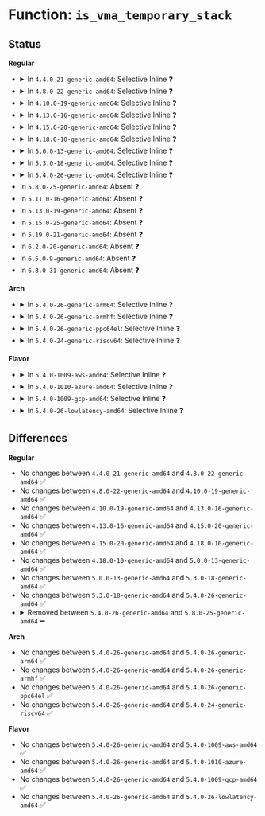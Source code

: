 # Function: <code>is_vma_temporary_stack</code>

## Status
<b>Regular</b>
<ul>
<li>
<details>
<summary>In <code>4.4.0-21-generic-amd64</code>: Selective Inline ❓</summary>

```c
bool is_vma_temporary_stack(struct vm_area_struct * vma)
```

```json
{
  "name": "is_vma_temporary_stack",
  "collision_type": "Unique Global",
  "inline_type": "Selective",
  "funcs": [
    {
      "addr": 18446744071580722165,
      "name": "is_vma_temporary_stack",
      "external": true,
      "loc": "mm/rmap.c:1434",
      "file": "mm/rmap.c",
      "inline": "not declared, inlined",
      "caller_inline": [
        "mm/rmap.c:invalid_migration_vma"
      ],
      "caller_func": [
        "mm/memory.c:handle_mm_fault",
        "mm/huge_memory.c:split_huge_page_to_list",
        "mm/huge_memory.c:split_huge_page_to_list",
        "mm/huge_memory.c:do_huge_pmd_wp_page"
      ]
    }
  ],
  "symbols": [
    {
      "addr": 18446744071580726784,
      "name": "is_vma_temporary_stack",
      "section": ".text",
      "bind": "STB_GLOBAL",
      "size": 38
    }
  ]
}
```
</details>
</li>
<li>
<details>
<summary>In <code>4.8.0-22-generic-amd64</code>: Selective Inline ❓</summary>

```c
bool is_vma_temporary_stack(struct vm_area_struct * vma)
```

```json
{
  "name": "is_vma_temporary_stack",
  "collision_type": "Unique Global",
  "inline_type": "Selective",
  "funcs": [
    {
      "addr": 18446744071580838085,
      "name": "is_vma_temporary_stack",
      "external": true,
      "loc": "mm/rmap.c:1591",
      "file": "mm/rmap.c",
      "inline": "not declared, inlined",
      "caller_inline": [
        "mm/rmap.c:invalid_migration_vma"
      ],
      "caller_func": [
        "mm/memory.c:handle_mm_fault",
        "mm/huge_memory.c:do_huge_pmd_wp_page"
      ]
    }
  ],
  "symbols": [
    {
      "addr": 18446744071580846096,
      "name": "is_vma_temporary_stack",
      "section": ".text",
      "bind": "STB_GLOBAL",
      "size": 38
    }
  ]
}
```
</details>
</li>
<li>
<details>
<summary>In <code>4.10.0-19-generic-amd64</code>: Selective Inline ❓</summary>

```c
bool is_vma_temporary_stack(struct vm_area_struct * vma)
```

```json
{
  "name": "is_vma_temporary_stack",
  "collision_type": "Unique Global",
  "inline_type": "Selective",
  "funcs": [
    {
      "addr": 18446744071580908645,
      "name": "is_vma_temporary_stack",
      "external": true,
      "loc": "mm/rmap.c:1590",
      "file": "mm/rmap.c",
      "inline": "not declared, inlined",
      "caller_inline": [
        "mm/rmap.c:invalid_migration_vma"
      ],
      "caller_func": [
        "mm/memory.c:handle_mm_fault",
        "mm/huge_memory.c:do_huge_pmd_wp_page"
      ]
    }
  ],
  "symbols": [
    {
      "addr": 18446744071580916592,
      "name": "is_vma_temporary_stack",
      "section": ".text",
      "bind": "STB_GLOBAL",
      "size": 38
    }
  ]
}
```
</details>
</li>
<li>
<details>
<summary>In <code>4.13.0-16-generic-amd64</code>: Selective Inline ❓</summary>

```c
bool is_vma_temporary_stack(struct vm_area_struct * vma)
```

```json
{
  "name": "is_vma_temporary_stack",
  "collision_type": "Unique Global",
  "inline_type": "Selective",
  "funcs": [
    {
      "addr": 18446744071580954149,
      "name": "is_vma_temporary_stack",
      "external": true,
      "loc": "mm/rmap.c:1527",
      "file": "mm/rmap.c",
      "inline": "not declared, inlined",
      "caller_inline": [
        "mm/rmap.c:invalid_migration_vma"
      ],
      "caller_func": [
        "mm/memory.c:__handle_mm_fault",
        "mm/memory.c:__handle_mm_fault",
        "mm/huge_memory.c:do_huge_pmd_wp_page",
        "mm/huge_memory.c:do_huge_pmd_wp_page"
      ]
    }
  ],
  "symbols": [
    {
      "addr": 18446744071580960976,
      "name": "is_vma_temporary_stack",
      "section": ".text",
      "bind": "STB_GLOBAL",
      "size": 38
    }
  ]
}
```
</details>
</li>
<li>
<details>
<summary>In <code>4.15.0-20-generic-amd64</code>: Selective Inline ❓</summary>

```c
bool is_vma_temporary_stack(struct vm_area_struct * vma)
```

```json
{
  "name": "is_vma_temporary_stack",
  "collision_type": "Unique Global",
  "inline_type": "Selective",
  "funcs": [
    {
      "addr": 18446744071581055845,
      "name": "is_vma_temporary_stack",
      "external": true,
      "loc": "mm/rmap.c:1611",
      "file": "mm/rmap.c",
      "inline": "not declared, inlined",
      "caller_inline": [
        "mm/rmap.c:invalid_migration_vma"
      ],
      "caller_func": [
        "mm/memory.c:__handle_mm_fault",
        "mm/memory.c:__handle_mm_fault",
        "mm/huge_memory.c:do_huge_pmd_wp_page",
        "mm/huge_memory.c:do_huge_pmd_wp_page"
      ]
    }
  ],
  "symbols": [
    {
      "addr": 18446744071581063296,
      "name": "is_vma_temporary_stack",
      "section": ".text",
      "bind": "STB_GLOBAL",
      "size": 38
    }
  ]
}
```
</details>
</li>
<li>
<details>
<summary>In <code>4.18.0-10-generic-amd64</code>: Selective Inline ❓</summary>

```c
bool is_vma_temporary_stack(struct vm_area_struct * vma)
```

```json
{
  "name": "is_vma_temporary_stack",
  "collision_type": "Unique Global",
  "inline_type": "Selective",
  "funcs": [
    {
      "addr": 18446744071581194677,
      "name": "is_vma_temporary_stack",
      "external": true,
      "loc": "mm/rmap.c:1629",
      "file": "mm/rmap.c",
      "inline": "not declared, inlined",
      "caller_inline": [
        "mm/rmap.c:invalid_migration_vma"
      ],
      "caller_func": [
        "mm/memory.c:__handle_mm_fault",
        "mm/memory.c:__handle_mm_fault",
        "mm/huge_memory.c:do_huge_pmd_wp_page",
        "mm/huge_memory.c:do_huge_pmd_wp_page"
      ]
    }
  ],
  "symbols": [
    {
      "addr": 18446744071581202224,
      "name": "is_vma_temporary_stack",
      "section": ".text",
      "bind": "STB_GLOBAL",
      "size": 38
    }
  ]
}
```
</details>
</li>
<li>
<details>
<summary>In <code>5.0.0-13-generic-amd64</code>: Selective Inline ❓</summary>

```c
bool is_vma_temporary_stack(struct vm_area_struct * vma)
```

```json
{
  "name": "is_vma_temporary_stack",
  "collision_type": "Unique Global",
  "inline_type": "Selective",
  "funcs": [
    {
      "addr": 18446744071581278085,
      "name": "is_vma_temporary_stack",
      "external": true,
      "loc": "mm/rmap.c:1664",
      "file": "mm/rmap.c",
      "inline": "not declared, inlined",
      "caller_inline": [
        "mm/rmap.c:invalid_migration_vma"
      ],
      "caller_func": [
        "mm/memory.c:__handle_mm_fault",
        "mm/memory.c:__handle_mm_fault",
        "mm/huge_memory.c:do_huge_pmd_wp_page",
        "mm/huge_memory.c:do_huge_pmd_wp_page",
        "mm/huge_memory.c:transparent_hugepage_enabled"
      ]
    }
  ],
  "symbols": [
    {
      "addr": 18446744071581285936,
      "name": "is_vma_temporary_stack",
      "section": ".text",
      "bind": "STB_GLOBAL",
      "size": 38
    }
  ]
}
```
</details>
</li>
<li>
<details>
<summary>In <code>5.3.0-18-generic-amd64</code>: Selective Inline ❓</summary>

```c
bool is_vma_temporary_stack(struct vm_area_struct * vma)
```

```json
{
  "name": "is_vma_temporary_stack",
  "collision_type": "Unique Global",
  "inline_type": "Selective",
  "funcs": [
    {
      "addr": 18446744071581352645,
      "name": "is_vma_temporary_stack",
      "external": true,
      "loc": "mm/rmap.c:1674",
      "file": "mm/rmap.c",
      "inline": "not declared, inlined",
      "caller_inline": [
        "mm/rmap.c:invalid_migration_vma"
      ],
      "caller_func": [
        "mm/memory.c:__handle_mm_fault",
        "mm/memory.c:__handle_mm_fault",
        "mm/huge_memory.c:do_huge_pmd_wp_page",
        "mm/huge_memory.c:do_huge_pmd_wp_page",
        "mm/huge_memory.c:transparent_hugepage_enabled"
      ]
    }
  ],
  "symbols": [
    {
      "addr": 18446744071581360352,
      "name": "is_vma_temporary_stack",
      "section": ".text",
      "bind": "STB_GLOBAL",
      "size": 41
    }
  ]
}
```
</details>
</li>
<li>
<details>
<summary>In <code>5.4.0-26-generic-amd64</code>: Selective Inline ❓</summary>

```c
bool is_vma_temporary_stack(struct vm_area_struct * vma)
```

```json
{
  "name": "is_vma_temporary_stack",
  "collision_type": "Unique Global",
  "inline_type": "Selective",
  "funcs": [
    {
      "addr": 18446744071581412149,
      "name": "is_vma_temporary_stack",
      "external": true,
      "loc": "mm/rmap.c:1674",
      "file": "mm/rmap.c",
      "inline": "not declared, inlined",
      "caller_inline": [
        "mm/rmap.c:invalid_migration_vma"
      ],
      "caller_func": [
        "mm/memory.c:__handle_mm_fault",
        "mm/memory.c:__handle_mm_fault",
        "mm/huge_memory.c:do_huge_pmd_wp_page",
        "mm/huge_memory.c:do_huge_pmd_wp_page",
        "mm/huge_memory.c:transparent_hugepage_enabled"
      ]
    }
  ],
  "symbols": [
    {
      "addr": 18446744071581420032,
      "name": "is_vma_temporary_stack",
      "section": ".text",
      "bind": "STB_GLOBAL",
      "size": 41
    }
  ]
}
```
</details>
</li>
<li>
In <code>5.8.0-25-generic-amd64</code>: Absent ❓
</li>
<li>
In <code>5.11.0-16-generic-amd64</code>: Absent ❓
</li>
<li>
In <code>5.13.0-19-generic-amd64</code>: Absent ❓
</li>
<li>
In <code>5.15.0-25-generic-amd64</code>: Absent ❓
</li>
<li>
In <code>5.19.0-21-generic-amd64</code>: Absent ❓
</li>
<li>
In <code>6.2.0-20-generic-amd64</code>: Absent ❓
</li>
<li>
In <code>6.5.0-9-generic-amd64</code>: Absent ❓
</li>
<li>
In <code>6.8.0-31-generic-amd64</code>: Absent ❓
</li>
</ul>
<b>Arch</b>
<ul>
<li>
<details>
<summary>In <code>5.4.0-26-generic-arm64</code>: Selective Inline ❓</summary>

```c
bool is_vma_temporary_stack(struct vm_area_struct * vma)
```

```json
{
  "name": "is_vma_temporary_stack",
  "collision_type": "Unique Global",
  "inline_type": "Selective",
  "funcs": [
    {
      "addr": 18446603336492811808,
      "name": "is_vma_temporary_stack",
      "external": true,
      "loc": "mm/rmap.c:1674",
      "file": "mm/rmap.c",
      "inline": "not declared, inlined",
      "caller_inline": [
        "mm/rmap.c:invalid_migration_vma"
      ],
      "caller_func": [
        "mm/memory.c:__handle_mm_fault",
        "mm/memory.c:__handle_mm_fault",
        "mm/huge_memory.c:do_huge_pmd_wp_page",
        "mm/huge_memory.c:do_huge_pmd_wp_page",
        "mm/huge_memory.c:transparent_hugepage_enabled"
      ]
    }
  ],
  "symbols": [
    {
      "addr": 18446603336492820024,
      "name": "is_vma_temporary_stack",
      "section": ".text",
      "bind": "STB_GLOBAL",
      "size": 72
    }
  ]
}
```
</details>
</li>
<li>
<details>
<summary>In <code>5.4.0-26-generic-armhf</code>: Selective Inline ❓</summary>

```c
bool is_vma_temporary_stack(struct vm_area_struct * vma)
```

```json
{
  "name": "is_vma_temporary_stack",
  "collision_type": "Unique Global",
  "inline_type": "Selective",
  "funcs": [
    {
      "addr": 3226621488,
      "name": "is_vma_temporary_stack",
      "external": true,
      "loc": "mm/rmap.c:1674",
      "file": "mm/rmap.c",
      "inline": "not declared, inlined",
      "caller_inline": [
        "mm/rmap.c:invalid_migration_vma"
      ],
      "caller_func": []
    }
  ],
  "symbols": [
    {
      "addr": 3226626900,
      "name": "is_vma_temporary_stack",
      "section": ".text",
      "bind": "STB_GLOBAL",
      "size": 48
    }
  ]
}
```
</details>
</li>
<li>
<details>
<summary>In <code>5.4.0-26-generic-ppc64el</code>: Selective Inline ❓</summary>

```c
bool is_vma_temporary_stack(struct vm_area_struct * vma)
```

```json
{
  "name": "is_vma_temporary_stack",
  "collision_type": "Unique Global",
  "inline_type": "Selective",
  "funcs": [
    {
      "addr": 13835058055286191528,
      "name": "is_vma_temporary_stack",
      "external": true,
      "loc": "mm/rmap.c:1674",
      "file": "mm/rmap.c",
      "inline": "not declared, inlined",
      "caller_inline": [
        "mm/rmap.c:invalid_migration_vma"
      ],
      "caller_func": [
        "mm/memory.c:__handle_mm_fault",
        "mm/memory.c:__handle_mm_fault",
        "mm/huge_memory.c:do_huge_pmd_wp_page",
        "mm/huge_memory.c:do_huge_pmd_wp_page",
        "mm/huge_memory.c:transparent_hugepage_enabled"
      ]
    }
  ],
  "symbols": [
    {
      "addr": 13835058055286202944,
      "name": "is_vma_temporary_stack",
      "section": ".text",
      "bind": "STB_GLOBAL",
      "size": 56
    }
  ]
}
```
</details>
</li>
<li>
<details>
<summary>In <code>5.4.0-24-generic-riscv64</code>: Selective Inline ❓</summary>

```c
bool is_vma_temporary_stack(struct vm_area_struct * vma)
```

```json
{
  "name": "is_vma_temporary_stack",
  "collision_type": "Unique Global",
  "inline_type": "Selective",
  "funcs": [
    {
      "addr": 18446743936272772788,
      "name": "is_vma_temporary_stack",
      "external": true,
      "loc": "mm/rmap.c:1674",
      "file": "mm/rmap.c",
      "inline": "not declared, inlined",
      "caller_inline": [
        "mm/rmap.c:invalid_migration_vma"
      ],
      "caller_func": []
    }
  ],
  "symbols": [
    {
      "addr": 18446743936272777908,
      "name": "is_vma_temporary_stack",
      "section": ".text",
      "bind": "STB_GLOBAL",
      "size": 54
    }
  ]
}
```
</details>
</li>
</ul>
<b>Flavor</b>
<ul>
<li>
<details>
<summary>In <code>5.4.0-1009-aws-amd64</code>: Selective Inline ❓</summary>

```c
bool is_vma_temporary_stack(struct vm_area_struct * vma)
```

```json
{
  "name": "is_vma_temporary_stack",
  "collision_type": "Unique Global",
  "inline_type": "Selective",
  "funcs": [
    {
      "addr": 18446744071581380997,
      "name": "is_vma_temporary_stack",
      "external": true,
      "loc": "mm/rmap.c:1674",
      "file": "mm/rmap.c",
      "inline": "not declared, inlined",
      "caller_inline": [
        "mm/rmap.c:invalid_migration_vma"
      ],
      "caller_func": [
        "mm/memory.c:__handle_mm_fault",
        "mm/memory.c:__handle_mm_fault",
        "mm/huge_memory.c:do_huge_pmd_wp_page",
        "mm/huge_memory.c:do_huge_pmd_wp_page",
        "mm/huge_memory.c:transparent_hugepage_enabled"
      ]
    }
  ],
  "symbols": [
    {
      "addr": 18446744071581388880,
      "name": "is_vma_temporary_stack",
      "section": ".text",
      "bind": "STB_GLOBAL",
      "size": 41
    }
  ]
}
```
</details>
</li>
<li>
<details>
<summary>In <code>5.4.0-1010-azure-amd64</code>: Selective Inline ❓</summary>

```c
bool is_vma_temporary_stack(struct vm_area_struct * vma)
```

```json
{
  "name": "is_vma_temporary_stack",
  "collision_type": "Unique Global",
  "inline_type": "Selective",
  "funcs": [
    {
      "addr": 18446744071581323877,
      "name": "is_vma_temporary_stack",
      "external": true,
      "loc": "mm/rmap.c:1674",
      "file": "mm/rmap.c",
      "inline": "not declared, inlined",
      "caller_inline": [
        "mm/rmap.c:invalid_migration_vma"
      ],
      "caller_func": [
        "mm/memory.c:__handle_mm_fault",
        "mm/memory.c:__handle_mm_fault",
        "mm/huge_memory.c:do_huge_pmd_wp_page",
        "mm/huge_memory.c:do_huge_pmd_wp_page",
        "mm/huge_memory.c:transparent_hugepage_enabled"
      ]
    }
  ],
  "symbols": [
    {
      "addr": 18446744071581331584,
      "name": "is_vma_temporary_stack",
      "section": ".text",
      "bind": "STB_GLOBAL",
      "size": 41
    }
  ]
}
```
</details>
</li>
<li>
<details>
<summary>In <code>5.4.0-1009-gcp-amd64</code>: Selective Inline ❓</summary>

```c
bool is_vma_temporary_stack(struct vm_area_struct * vma)
```

```json
{
  "name": "is_vma_temporary_stack",
  "collision_type": "Unique Global",
  "inline_type": "Selective",
  "funcs": [
    {
      "addr": 18446744071581372197,
      "name": "is_vma_temporary_stack",
      "external": true,
      "loc": "mm/rmap.c:1674",
      "file": "mm/rmap.c",
      "inline": "not declared, inlined",
      "caller_inline": [
        "mm/rmap.c:invalid_migration_vma"
      ],
      "caller_func": [
        "mm/memory.c:__handle_mm_fault",
        "mm/memory.c:__handle_mm_fault",
        "mm/huge_memory.c:do_huge_pmd_wp_page",
        "mm/huge_memory.c:do_huge_pmd_wp_page",
        "mm/huge_memory.c:transparent_hugepage_enabled"
      ]
    }
  ],
  "symbols": [
    {
      "addr": 18446744071581380080,
      "name": "is_vma_temporary_stack",
      "section": ".text",
      "bind": "STB_GLOBAL",
      "size": 41
    }
  ]
}
```
</details>
</li>
<li>
<details>
<summary>In <code>5.4.0-26-lowlatency-amd64</code>: Selective Inline ❓</summary>

```c
bool is_vma_temporary_stack(struct vm_area_struct * vma)
```

```json
{
  "name": "is_vma_temporary_stack",
  "collision_type": "Unique Global",
  "inline_type": "Selective",
  "funcs": [
    {
      "addr": 18446744071581436085,
      "name": "is_vma_temporary_stack",
      "external": true,
      "loc": "mm/rmap.c:1674",
      "file": "mm/rmap.c",
      "inline": "not declared, inlined",
      "caller_inline": [
        "mm/rmap.c:invalid_migration_vma"
      ],
      "caller_func": [
        "mm/memory.c:__handle_mm_fault",
        "mm/memory.c:__handle_mm_fault",
        "mm/huge_memory.c:do_huge_pmd_wp_page",
        "mm/huge_memory.c:do_huge_pmd_wp_page",
        "mm/huge_memory.c:transparent_hugepage_enabled"
      ]
    }
  ],
  "symbols": [
    {
      "addr": 18446744071581443952,
      "name": "is_vma_temporary_stack",
      "section": ".text",
      "bind": "STB_GLOBAL",
      "size": 41
    }
  ]
}
```
</details>
</li>
</ul>

## Differences
<b>Regular</b>
<ul>
<li>
No changes between <code>4.4.0-21-generic-amd64</code> and <code>4.8.0-22-generic-amd64</code> ✅
</li>
<li>
No changes between <code>4.8.0-22-generic-amd64</code> and <code>4.10.0-19-generic-amd64</code> ✅
</li>
<li>
No changes between <code>4.10.0-19-generic-amd64</code> and <code>4.13.0-16-generic-amd64</code> ✅
</li>
<li>
No changes between <code>4.13.0-16-generic-amd64</code> and <code>4.15.0-20-generic-amd64</code> ✅
</li>
<li>
No changes between <code>4.15.0-20-generic-amd64</code> and <code>4.18.0-10-generic-amd64</code> ✅
</li>
<li>
No changes between <code>4.18.0-10-generic-amd64</code> and <code>5.0.0-13-generic-amd64</code> ✅
</li>
<li>
No changes between <code>5.0.0-13-generic-amd64</code> and <code>5.3.0-18-generic-amd64</code> ✅
</li>
<li>
No changes between <code>5.3.0-18-generic-amd64</code> and <code>5.4.0-26-generic-amd64</code> ✅
</li>
<li>
<details>
<summary>Removed between <code>5.4.0-26-generic-amd64</code> and <code>5.8.0-25-generic-amd64</code> ➖</summary>

```c
bool is_vma_temporary_stack(struct vm_area_struct * vma)
```
</details>
</li>
</ul>
<b>Arch</b>
<ul>
<li>
No changes between <code>5.4.0-26-generic-amd64</code> and <code>5.4.0-26-generic-arm64</code> ✅
</li>
<li>
No changes between <code>5.4.0-26-generic-amd64</code> and <code>5.4.0-26-generic-armhf</code> ✅
</li>
<li>
No changes between <code>5.4.0-26-generic-amd64</code> and <code>5.4.0-26-generic-ppc64el</code> ✅
</li>
<li>
No changes between <code>5.4.0-26-generic-amd64</code> and <code>5.4.0-24-generic-riscv64</code> ✅
</li>
</ul>
<b>Flavor</b>
<ul>
<li>
No changes between <code>5.4.0-26-generic-amd64</code> and <code>5.4.0-1009-aws-amd64</code> ✅
</li>
<li>
No changes between <code>5.4.0-26-generic-amd64</code> and <code>5.4.0-1010-azure-amd64</code> ✅
</li>
<li>
No changes between <code>5.4.0-26-generic-amd64</code> and <code>5.4.0-1009-gcp-amd64</code> ✅
</li>
<li>
No changes between <code>5.4.0-26-generic-amd64</code> and <code>5.4.0-26-lowlatency-amd64</code> ✅
</li>
</ul>
